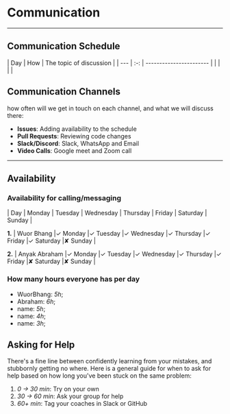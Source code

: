 <!--
    this template is for inspiration, feel free to change it however you like!

    Careful! be sure to protect your privacy when filling out this document
        everything you write here will be public
        so share only what you are comfortable sharing online
        you can share the rest in confidence with you group by another channel
-->

# Communication

______________________________________________________________________

## Communication Schedule

| Day | How | The topic of discussion | | --- | :-: | ----------------------- |
| | | |

## Communication Channels

how often will we get in touch on each channel, and what we will discuss there:

- **Issues**: Adding availability to the schedule
- **Pull Requests**: Reviewing code changes
- **Slack/Discord**: Slack, WhatsApp and Email
- **Video Calls**: Google meet and Zoom call

______________________________________________________________________

## Availability

### Availability for calling/messaging

| Day | Monday | Tuesday | Wednesday | Thursday | Friday | Saturday | Sunday |

**1.** | Wuor Bhang |✓ Monday |✓ Tuesday |✓ Wednesday |✓ Thursday |✓ Friday
 |✓ Saturday |✘ Sunday |

**2.** | Anyak Abraham |✓ Monday |✓ Tuesday |✓ Wednesday |✓ Thursday |✓ Friday
 |✘ Saturday |✘ Sunday |

### How many hours everyone has per day

- WuorBhang: _5h_;
- Abraham: _6h_;
- name: _5h_;
- name: _4h_;
- name: _3h_;

## Asking for Help

There's a fine line between confidently learning from your mistakes, and
stubbornly getting no where. Here is a general guide for when to ask for help
based on how long you've been stuck on the same problem:

1. _0 -> 30 min_: Try on your own
1. _30 -> 60 min_: Ask your group for help
1. _60+ min_: Tag your coaches in Slack or GitHub
